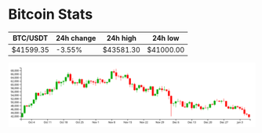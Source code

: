 # Bitcoin Stats

BTC/USDT|24h change|24h high|24h low|
|---|---|---|---|
|$41599.35|-3.55%|$43581.30|$41000.00|

<img src="./chart.svg">
